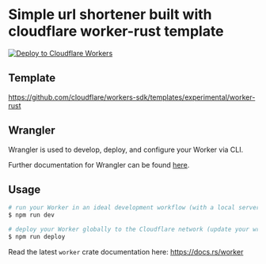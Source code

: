 # Simple url shortener built with cloudflare worker-rust template

[![Deploy to Cloudflare Workers](https://deploy.workers.cloudflare.com/button)](https://deploy.workers.cloudflare.com/?url=https://github.com/cloudflare/templates/tree/main/worker-rust)


## Template

https://github.com/cloudflare/workers-sdk/templates/experimental/worker-rust

## Wrangler

Wrangler is used to develop, deploy, and configure your Worker via CLI.

Further documentation for Wrangler can be found [here](https://developers.cloudflare.com/workers/tooling/wrangler).

## Usage

```sh
# run your Worker in an ideal development workflow (with a local server, file watcher & more)
$ npm run dev

# deploy your Worker globally to the Cloudflare network (update your wrangler.toml file for configuration)
$ npm run deploy
```

Read the latest `worker` crate documentation here: https://docs.rs/worker
